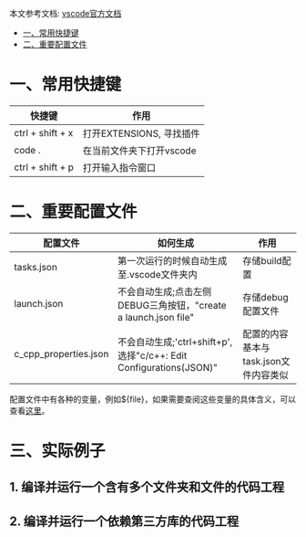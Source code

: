 本文参考文档:
[vscode官方文档](https://code.visualstudio.com/docs/cpp/config-linux)
- [一、常用快捷键](#一、常用快捷键)
- [二、重要配置文件](#二、重要配置文件)

# 一、常用快捷键
|快捷键|作用|
|------|------|
|ctrl + shift + x|打开EXTENSIONS, 寻找插件|
|code . |在当前文件夹下打开vscode|
|ctrl + shift + p|打开输入指令窗口|

# 二、重要配置文件
|配置文件|如何生成|作用|
|------|------|------|
|tasks.json|第一次运行的时候自动生成至.vscode文件夹内|存储build配置|
|launch.json|不会自动生成;点击左侧DEBUG三角按钮，"create a launch.json file"|存储debug配置文件|
|c_cpp_properties.json|不会自动生成;'ctrl+shift+p', 选择"c/c++: Edit Configurations(JSON)"|配置的内容基本与task.json文件内容类似|

配置文件中有各种的变量，例如${file}，如果需要查阅这些变量的具体含义，可以查看[这里](https://code.visualstudio.com/docs/editor/variables-reference)。

# 三、实际例子
## 1. 编译并运行一个含有多个文件夹和文件的代码工程

## 2. 编译并运行一个依赖第三方库的代码工程

